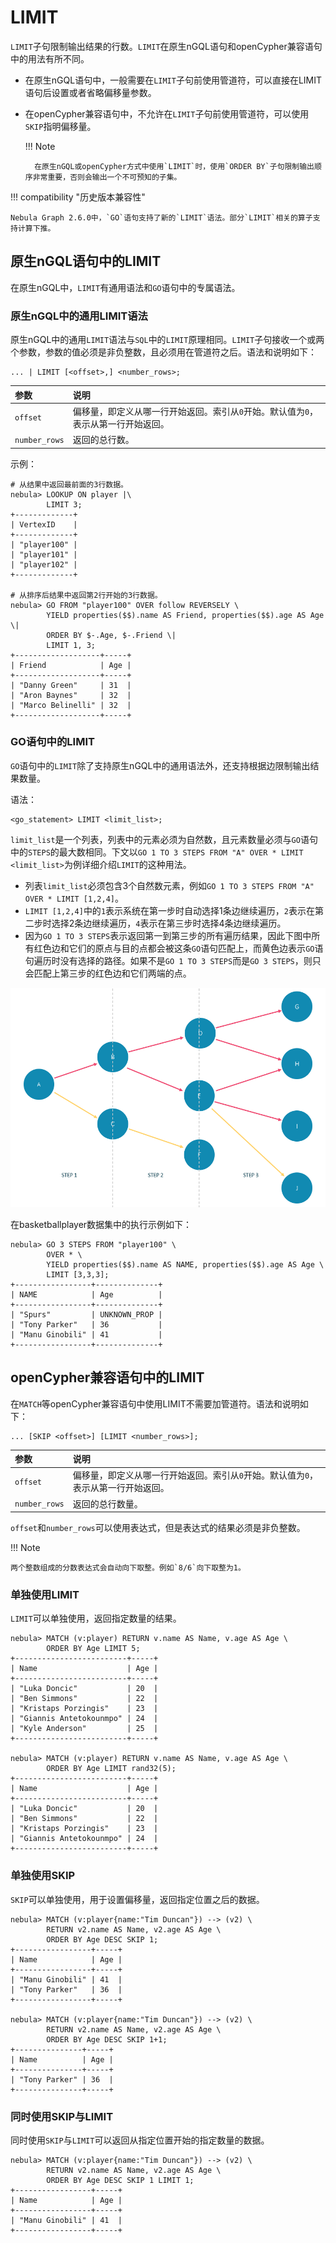 # LIMIT

`LIMIT`子句限制输出结果的行数。`LIMIT`在原生nGQL语句和openCypher兼容语句中的用法有所不同。

- 在原生nGQL语句中，一般需要在`LIMIT`子句前使用管道符，可以直接在LIMIT语句后设置或者省略偏移量参数。

- 在openCypher兼容语句中，不允许在`LIMIT`子句前使用管道符，可以使用`SKIP`指明偏移量。

  !!! Note

        在原生nGQL或openCypher方式中使用`LIMIT`时，使用`ORDER BY`子句限制输出顺序非常重要，否则会输出一个不可预知的子集。

!!! compatibility "历史版本兼容性"

    Nebula Graph 2.6.0中，`GO`语句支持了新的`LIMIT`语法。部分`LIMIT`相关的算子支持计算下推。

## 原生nGQL语句中的LIMIT

在原生nGQL中，`LIMIT`有通用语法和`GO`语句中的专属语法。

### 原生nGQL中的通用LIMIT语法

原生nGQL中的通用`LIMIT`语法与`SQL`中的`LIMIT`原理相同。`LIMIT`子句接收一个或两个参数，参数的值必须是非负整数，且必须用在管道符之后。语法和说明如下：

```ngql
... | LIMIT [<offset>,] <number_rows>;
```

|参数|说明|
|:--|:--|
|`offset`|偏移量，即定义从哪一行开始返回。索引从`0`开始。默认值为`0`，表示从第一行开始返回。|
|`number_rows`|返回的总行数。|

示例：

```ngql
# 从结果中返回最前面的3行数据。
nebula> LOOKUP ON player |\
        LIMIT 3;
+-------------+
| VertexID    |
+-------------+
| "player100" |
| "player101" |
| "player102" |
+-------------+

# 从排序后结果中返回第2行开始的3行数据。
nebula> GO FROM "player100" OVER follow REVERSELY \
        YIELD properties($$).name AS Friend, properties($$).age AS Age \|
        ORDER BY $-.Age, $-.Friend \|
        LIMIT 1, 3;
+-------------------+-----+
| Friend            | Age |
+-------------------+-----+
| "Danny Green"     | 31  |
| "Aron Baynes"     | 32  |
| "Marco Belinelli" | 32  |
+-------------------+-----+
```

### GO语句中的LIMIT

`GO`语句中的`LIMIT`除了支持原生nGQL中的通用语法外，还支持根据边限制输出结果数量。

语法：

```ngql
<go_statement> LIMIT <limit_list>;
```

`limit_list`是一个列表，列表中的元素必须为自然数，且元素数量必须与`GO`语句中的`STEPS`的最大数相同。下文以`GO 1 TO 3 STEPS FROM "A" OVER * LIMIT <limit_list>`为例详细介绍`LIMIT`的这种用法。

* 列表`limit_list`必须包含3个自然数元素，例如`GO 1 TO 3 STEPS FROM "A" OVER * LIMIT [1,2,4]`。
* `LIMIT [1,2,4]`中的`1`表示系统在第一步时自动选择1条边继续遍历，`2`表示在第二步时选择2条边继续遍历，`4`表示在第三步时选择4条边继续遍历。
* 因为`GO 1 TO 3 STEPS`表示返回第一到第三步的所有遍历结果，因此下图中所有红色边和它们的原点与目的点都会被这条`GO`语句匹配上，而黄色边表示`GO`语句遍历时没有选择的路径。如果不是`GO 1 TO 3 STEPS`而是`GO 3 STEPS`，则只会匹配上第三步的红色边和它们两端的点。

![LIMIT in GO](limit_in_go_1.png)

在basketballplayer数据集中的执行示例如下：

```ngql
nebula> GO 3 STEPS FROM "player100" \
        OVER * \
        YIELD properties($$).name AS NAME, properties($$).age AS Age \
        LIMIT [3,3,3];
+-----------------+--------------+
| NAME            | Age          |
+-----------------+--------------+
| "Spurs"         | UNKNOWN_PROP |
| "Tony Parker"   | 36           |
| "Manu Ginobili" | 41           |
+-----------------+--------------+
```

## openCypher兼容语句中的LIMIT

在`MATCH`等openCypher兼容语句中使用LIMIT不需要加管道符。语法和说明如下：

```ngql
... [SKIP <offset>] [LIMIT <number_rows>];
```

|参数|说明|
|:--|:--|
|`offset`|偏移量，即定义从哪一行开始返回。索引从`0`开始。默认值为`0`，表示从第一行开始返回。|
|`number_rows`|返回的总行数量。|

`offset`和`number_rows`可以使用表达式，但是表达式的结果必须是非负整数。

!!! Note

    两个整数组成的分数表达式会自动向下取整。例如`8/6`向下取整为1。

### 单独使用LIMIT

`LIMIT`可以单独使用，返回指定数量的结果。

```ngql
nebula> MATCH (v:player) RETURN v.name AS Name, v.age AS Age \
        ORDER BY Age LIMIT 5;
+-------------------------+-----+
| Name                    | Age |
+-------------------------+-----+
| "Luka Doncic"           | 20  |
| "Ben Simmons"           | 22  |
| "Kristaps Porzingis"    | 23  |
| "Giannis Antetokounmpo" | 24  |
| "Kyle Anderson"         | 25  |
+-------------------------+-----+

nebula> MATCH (v:player) RETURN v.name AS Name, v.age AS Age \
        ORDER BY Age LIMIT rand32(5);
+-------------------------+-----+
| Name                    | Age |
+-------------------------+-----+
| "Luka Doncic"           | 20  |
| "Ben Simmons"           | 22  |
| "Kristaps Porzingis"    | 23  |
| "Giannis Antetokounmpo" | 24  |
+-------------------------+-----+
```

### 单独使用SKIP

`SKIP`可以单独使用，用于设置偏移量，返回指定位置之后的数据。

```ngql
nebula> MATCH (v:player{name:"Tim Duncan"}) --> (v2) \
        RETURN v2.name AS Name, v2.age AS Age \
        ORDER BY Age DESC SKIP 1;
+-----------------+-----+
| Name            | Age |
+-----------------+-----+
| "Manu Ginobili" | 41  |
| "Tony Parker"   | 36  |
+-----------------+-----+

nebula> MATCH (v:player{name:"Tim Duncan"}) --> (v2) \
        RETURN v2.name AS Name, v2.age AS Age \
        ORDER BY Age DESC SKIP 1+1;
+---------------+-----+
| Name          | Age |
+---------------+-----+
| "Tony Parker" | 36  |
+---------------+-----+
```

### 同时使用SKIP与LIMIT

同时使用`SKIP`与`LIMIT`可以返回从指定位置开始的指定数量的数据。

```ngql
nebula> MATCH (v:player{name:"Tim Duncan"}) --> (v2) \
        RETURN v2.name AS Name, v2.age AS Age \
        ORDER BY Age DESC SKIP 1 LIMIT 1;
+-----------------+-----+
| Name            | Age |
+-----------------+-----+
| "Manu Ginobili" | 41  |
+-----------------+-----+
```

<!--
## 性能提示

Nebula Graph {{ nebula.release }} 未实现 `LIMIT` 语句的存储层下推优化, 类似 `MATCH (n:T) RETURN n LIMIT 10` 语句或者 `LOOKUP on i_T | LIMIT 10` 语句会发生 graphd 资源占用过大的问题：一个 graphd 会从所有的 storaged 获取全部T类型的点，然后返回 10 个。如果全部数据量很大，graphd 此时通常会消耗大量内存，甚至 OOM。
-->
